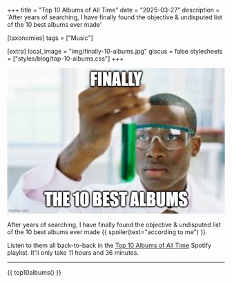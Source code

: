 +++
title = "Top 10 Albums of All Time"
date = "2025-03-27"
description = 'After years of searching, I have finally found the objective & undisputed list of the 10 best albums ever made'

[taxonomies]
tags = ["Music"]

[extra]
local_image = "img/finally-10-albums.jpg"
giscus = false
stylesheets = ["styles/blog/top-10-albums.css"]
+++

![finally, the 10 best albums](/img/finally-10-albums.jpg)

After years of searching, I have finally found the objective & undisputed list of the 10 best albums ever made {{ spoiler(text="according to me") }}.

Listen to them all back-to-back in the [Top 10 Albums of All Time](https://open.spotify.com/playlist/07JRBdNwXCANN3CZB8LHyD) Spotify playlist. It'll only take 11 hours and 36 minutes.

---

{{ top10albums() }}
